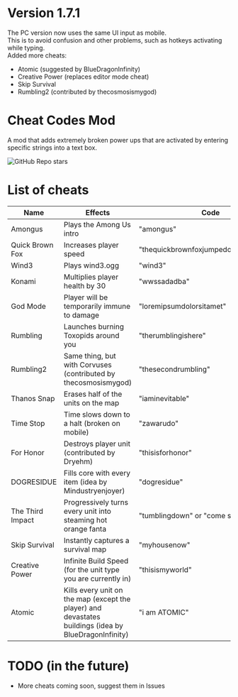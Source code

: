 # Version 1.7.1
The PC version now uses the same UI input as mobile.<br>
This is to avoid confusion and other problems, such as hotkeys activating while typing.<br>
Added more cheats: <br>
- Atomic (suggested by BlueDragonInfinity)
- Creative Power (replaces editor mode cheat)
- Skip Survival
- Rumbling2 (contributed by thecosmosismygod)

# Cheat Codes Mod

A mod that adds extremely broken power ups that are activated by entering specific strings into a text box.

![GitHub Repo stars](https://img.shields.io/github/stars/ElectricGun/cheat-codes-mod?style=social)

# List of cheats
| Name             | Effects                                                                                                   |  Code                                           |
| -------------    | -------------                                                                                             | ---                                             |
| Amongus          | Plays the Among Us intro                                                                                  | "amongus"                                       |
| Quick Brown Fox  | Increases player speed                                                                                    | "thequickbrownfoxjumpedoverthelazydog"          |
| Wind3            | Plays wind3.ogg                                                                                           | "wind3"                                         |
| Konami           | Multiplies player health by 30                                                                            | "wwssadadba"                                    |
| God Mode         | Player will be temporarily immune to damage                                                               | "loremipsumdolorsitamet"                        |
| Rumbling         | Launches burning Toxopids around you                                                                      | "therumblingishere"                             |
| Rumbling2        | Same thing, but with Corvuses (contributed by thecosmosismygod)                                           | "thesecondrumbling"                             |
| Thanos Snap      | Erases half of the units on the map                                                                       | "iaminevitable"                                 |
| Time Stop        | Time slows down to a halt (broken on mobile)                                                              | "zawarudo"                                      |
| For Honor        | Destroys player unit (contributed by Dryehm)                                                              | "thisisforhonor"                                |
| DOGRESIDUE       | Fills core with every item (idea by Mindustryenjoyer)                                                     | "dogresidue"                                    |
| The Third Impact | Progressively turns every unit into steaming hot orange fanta                                             | "tumblingdown" or "come sweet death"            |
| Skip Survival    | Instantly captures a survival map                                                                         | "myhousenow"                                    |
| Creative Power   | Infinite Build Speed (for the unit type you are currently in)                                             | "thisismyworld"                                 |
| Atomic           | Kills every unit on the map (except the player) and devastates buildings (idea by BlueDragonInfinity)     | "i am ATOMIC"                                   |
# TODO (in the future)
* More cheats coming soon, suggest them in Issues
